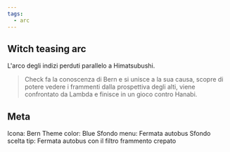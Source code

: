 ```yaml
---
tags:
  - arc
---
```

## Witch teasing arc

L'arco degli indizi perduti parallelo a Himatsubushi.

> Check fa la conoscenza di Bern e si unisce a la sua causa, scopre di potere vedere i frammenti dalla prospettiva degli alti, viene confrontato da Lambda e finisce in un gioco contro Hanabi.



## Meta

Icona: Bern
Theme color: Blue
Sfondo menu: Fermata autobus
Sfondo scelta tip: Fermata autobus con il filtro frammento crepato